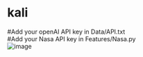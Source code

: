 # kali
#Add your openAI API key in Data/API.txt
<br>
#Add your Nasa API key in Features/Nasa.py
<br>
![image](https://github.com/anujb6/kali/assets/74948201/7edda808-1e05-4a86-986c-cecdf62039a9)
